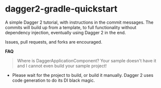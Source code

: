 # dagger2-gradle-quickstart
A simple Dagger 2 tutorial, with instructions in the commit messages. The commits will build up from a template, to full functionality without dependency injection, eventually using Dagger 2 in the end.

Issues, pull requests, and forks are encouraged.


**FAQ**

> Where is DaggerApplicationComponent? Your sample doesn't have it and I cannot even build your sample project!
  * Please wait for the project to build, or build it manually. Dagger 2 uses code generation to do its DI black magic.
